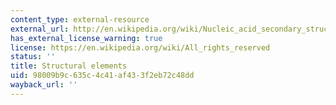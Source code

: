```yaml
---
content_type: external-resource
external_url: http://en.wikipedia.org/wiki/Nucleic_acid_secondary_structure
has_external_license_warning: true
license: https://en.wikipedia.org/wiki/All_rights_reserved
status: ''
title: Structural elements
uid: 98009b9c-635c-4c41-af43-3f2eb72c48dd
wayback_url: ''
---
```

